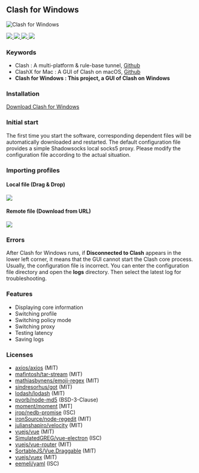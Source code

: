 ## Clash for Windows

![Clash for Windows](https://github.com/Fndroid/clash_for_windows_pkg/blob/master/imgs/demo4.png?raw=true)

<div>
  <a href="https://github.com/Fndroid/clash_for_windows_pkg/releases">
    <img src="https://img.shields.io/github/release/fndroid/clash_for_windows_pkg.svg?color=%230090ff&style=for-the-badge" />
  </a>
  <a href="https://github.com/Fndroid/clash_for_windows_pkg/releases">
    <img src="https://img.shields.io/github/release-date/fndroid/clash_for_windows_pkg.svg?style=for-the-badge" />
  </a>
  <a href="https://github.com/Fndroid/clash_for_windows_pkg/releases">
    <img src="https://img.shields.io/github/downloads/fndroid/clash_for_windows_pkg/latest/total.svg?style=for-the-badge" />
  </a>
  <a href="https://github.com/Fndroid/clash_for_windows_pkg/issues">
    <img src="https://img.shields.io/github/issues/fndroid/clash_for_windows_pkg.svg?style=for-the-badge" />
  </a>
</div>

### Keywords
- Clash : A multi-platform & rule-base tunnel, [Github](https://github.com/Dreamacro/clash)
- ClashX for Mac : A GUI of Clash on macOS, [Github](https://github.com/yichengchen/clashX)
- **Clash for Windows :  This project, a GUI of Clash on Windows**

### Installation
[Download Clash for Windows](https://github.com/Fndroid/clash_for_windows_pkg/releases)

### Initial start
The first time you start the software, corresponding dependent files will be automatically downloaded and restarted. The default configuration file provides a simple Shadowsocks local socks5 proxy. Please modify the configuration file according to the actual situation.

### Importing profiles

#### Local file (Drag & Drop)

![](https://github.com/Fndroid/clash_for_windows_pkg/blob/master/imgs/drop.gif?raw=true)

#### Remote file (Download from URL)

![](https://github.com/Fndroid/clash_for_windows_pkg/blob/master/imgs/drop2.gif?raw=true)

### Errors
After Clash for Windows runs, if **Disconnected to Clash** appears in the lower left corner, it means that the GUI cannot start the Clash core process. Usually, the configuration file is incorrect. You can enter the configuration file directory and open the **logs** directory. Then select the latest log for troubleshooting.

### Features
- Displaying core information
- Switching profile
- Switching policy mode
- Switching proxy
- Testing latency
- Saving logs

### Licenses
- [axios/axios](https://github.com/axios/axios) (MIT)
- [mafintosh/tar-stream](https://github.com/mafintosh/tar-stream) (MIT)
- [mathiasbynens/emoji-regex](https://github.com/mathiasbynens/emoji-regex) (MIT)
- [sindresorhus/got](https://github.com/sindresorhus/got) (MIT)
- [lodash/lodash](https://github.com/lodash/lodash) (MIT)
- [pvorb/node-md5](https://github.com/pvorb/node-md5) (BSD-3-Clause)
- [moment/moment](https://github.com/moment/moment) [MIT]
- [jrop/nedb-promise](https://github.com/jrop/nedb-promise) (ISC)
- [ironSource/node-regedit](https://github.com/ironSource/node-regedit) (MIT)
- [julianshapiro/velocity](https://github.com/julianshapiro/velocity) (MIT)
- [vuejs/vue](https://github.com/vuejs/vue) (MIT)
- [SimulatedGREG/vue-electron](https://github.com/SimulatedGREG/vue-electron) (ISC)
- [vuejs/vue-router](https://github.com/vuejs/vue-router) (MIT)
- [SortableJS/Vue.Draggable](https://github.com/SortableJS/Vue.Draggable) (MIT)
- [vuejs/vuex](https://github.com/vuejs/vuex) (MIT)
- [eemeli/yaml](https://github.com/eemeli/yaml) (ISC)
